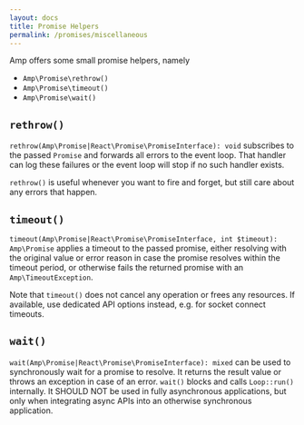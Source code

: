 ```yaml
---
layout: docs
title: Promise Helpers
permalink: /promises/miscellaneous
---
```

Amp offers some small promise helpers, namely
 * `Amp\Promise\rethrow()`
 * `Amp\Promise\timeout()`
 * `Amp\Promise\wait()`

## `rethrow()`

`rethrow(Amp\Promise|React\Promise\PromiseInterface): void` subscribes to the passed `Promise` and forwards all errors to the event loop. That handler can log these failures or the event loop will stop if no such handler exists.

`rethrow()` is useful whenever you want to fire and forget, but still care about any errors that happen.

## `timeout()`

`timeout(Amp\Promise|React\Promise\PromiseInterface, int $timeout): Amp\Promise` applies a timeout to the passed promise, either resolving with the original value or error reason in case the promise resolves within the timeout period, or otherwise fails the returned promise with an `Amp\TimeoutException`.

Note that `timeout()` does not cancel any operation or frees any resources. If available, use dedicated API options instead, e.g. for socket connect timeouts.

## `wait()`

`wait(Amp\Promise|React\Promise\PromiseInterface): mixed` can be used to synchronously wait for a promise to resolve. It returns the result value or throws an exception in case of an error. `wait()` blocks and calls `Loop::run()` internally. It SHOULD NOT be used in fully asynchronous applications, but only when integrating async APIs into an otherwise synchronous application.
